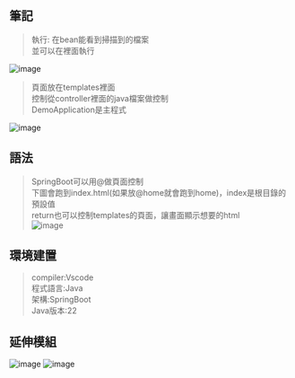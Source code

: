 ## 筆記
>執行:
>在bean能看到掃描到的檔案    
>並可以在裡面執行    

![image](https://github.com/peipei930725/Java_final/assets/114333331/00e65f0e-2448-44da-aa03-7156871377ce)

>頁面放在templates裡面    
>控制從controller裡面的java檔案做控制    
>DemoApplication是主程式    

![image](https://github.com/peipei930725/Java_final/assets/114333331/f1744ae4-9971-4a20-98af-efbe9cee778c)

## 語法
>SpringBoot可以用@做頁面控制    
>下圖會跑到index.html(如果放@home就會跑到home)，index是根目錄的預設值    
>return也可以控制templates的頁面，讓畫面顯示想要的html    
![image](https://github.com/peipei930725/Java_final/assets/114333331/0c2b2c8e-eb15-4d9a-b6fd-e7ccd7c46122)

## 環境建置
>compiler:Vscode    
>程式語言:Java    
>架構:SpringBoot    
>Java版本:22    

## 延伸模組
![image](https://github.com/peipei930725/Java_final/assets/114333331/4246dfba-1f9b-4f23-8ee9-186f09e41385)
![image](https://github.com/peipei930725/Java_final/assets/114333331/dbb07bf2-4aff-4f8a-9636-d17c6dc0df8a)

